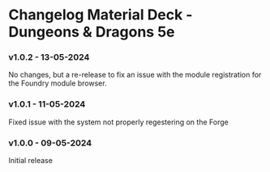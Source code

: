 # Changelog Material Deck - Dungeons & Dragons 5e

### v1.0.2 - 13-05-2024
No changes, but a re-release to fix an issue with the module registration for the Foundry module browser.

### v1.0.1 - 11-05-2024
Fixed issue with the system not properly regestering on the Forge

### v1.0.0 - 09-05-2024
Initial release
